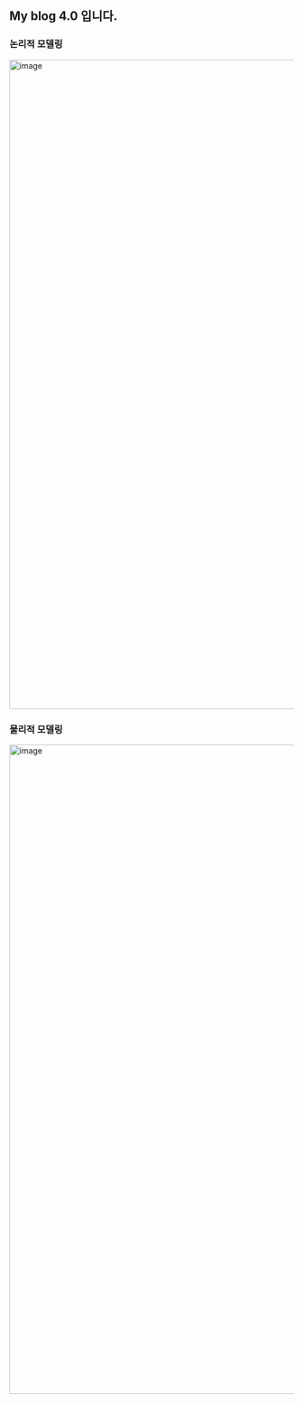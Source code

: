 <h2>My blog 4.0 입니다.</H2>


<h3>논리적 모델링</h3>
<img width="1150" alt="image" src="https://github.com/Honey99s/team7_v2sbm3c/assets/107997462/2f175d80-f848-4b96-9a7a-956e874eef7b">








<h3>물리적 모델링</h3>
<img width="1150" alt="image" src="https://github.com/Honey99s/team7_v2sbm3c/assets/107997462/a6052420-e23d-470a-b31a-981d60d5a72a">







